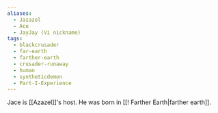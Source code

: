 ```yaml
---
aliases:
  - Jazazel
  - Ace
  - JayJay (Vi nickname)
tags:
  - blackcrusader
  - far-earth
  - farther-earth
  - crusader-runaway
  - human
  - syntheticdemon
  - Part-I-Experience
---
```

Jace is [[Azazel]]'s host. He was born in [[! Farther Earth|farther earth]].

